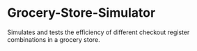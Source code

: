 # Grocery-Store-Simulator
Simulates and tests the efficiency of different checkout register combinations in a grocery store.
